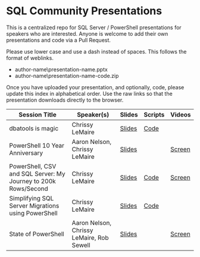 # SQL Community Presentations

This is a centralized repo for SQL Server / PowerShell presentations for speakers who are interested. Anyone is welcome to add their own presentations and code via a Pull Request.

Please use lower case and use a dash instead of spaces. This follows the format of weblinks. 

* author-name\presentation-name.pptx
* author-name\presentation-name-code.zip

Once you have uploaded your presentation, and optionally, code, please update this index in alphabetical order. Use the raw links so that the presentation downloads directly to the browser.

| Session Title  | Speaker(s) | Slides | Scripts | Videos |
| ------------- | ------------- | ------------- | ------------- | ------------- |
| dbatools is magic  | Chrissy LeMaire | [Slides](https://github.com/sqlcollaborative/community-presentations/raw/master/chrissy-lemaire/dbatools-is-magic.pptx) | [Code](https://github.com/sqlcollaborative/community-presentations/raw/master/chrissy-lemaire/journey-to-200k-rows-sec-code.zip) | 
| PowerShell 10 Year Anniversary  | Aaron Nelson, Chrissy LeMaire | [Slides](https://github.com/sqlcollaborative/community-presentations/raw/master/chrissy-lemaire-aaron-nelson/powershell-10th-anniversary.pptx) |  | [Screen](https://channel9.msdn.com/Events/PowerShell-Team/PowerShell-10-Year-Anniversary/SQL-Server-Cmdlets-and-Community-Involvement)
| PowerShell, CSV and SQL Server: My Journey to 200k Rows/Second  | Chrissy LeMaire | [Slides](https://github.com/sqlcollaborative/community-presentations/raw/master/chrissy-lemaire/journey-to-200k-rows-sec.pptx) | [Code](https://github.com/sqlcollaborative/community-presentations/raw/master/chrissy-lemaire/journey-to-200k-rows-sec-code.zip) | [Screen](https://www.youtube.com/watch?v=Tz7A0vfZpRo)
| Simplifying SQL Server Migrations using PowerShell | Chrissy LeMaire | [Slides](https://github.com/sqlcollaborative/community-presentations/raw/master/chrissy-lemaire/simplifying-sql-server-migrations-using-powershell.pptx) | [Code](https://github.com/sqlcollaborative/community-presentations/raw/master/chrissy-lemaire/simplifying-sql-server-migrations-using-powershell-code.zip) | 
| State of PowerShell  | Aaron Nelson, Chrissy LeMaire, Rob Sewell | [Slides](https://github.com/sqlcollaborative/community-presentations/raw/master/aaron-nelson-chrissy-lemaire-rob-sewell/state-of-powershell-july-2016.pptx) |  | [Screen](https://www.youtube.com/watch?v=rc6lwiTE9GI)
